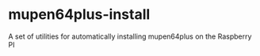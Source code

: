 mupen64plus-install
===================

A set of utilities for automatically installing mupen64plus on the Raspberry PI
